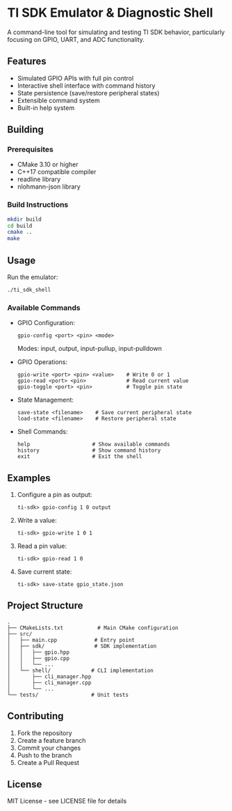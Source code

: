 # TI SDK Emulator & Diagnostic Shell

A command-line tool for simulating and testing TI SDK behavior, particularly focusing on GPIO, UART, and ADC functionality.

## Features

- Simulated GPIO APIs with full pin control
- Interactive shell interface with command history
- State persistence (save/restore peripheral states)
- Extensible command system
- Built-in help system

## Building

### Prerequisites

- CMake 3.10 or higher
- C++17 compatible compiler
- readline library
- nlohmann-json library

### Build Instructions

```bash
mkdir build
cd build
cmake ..
make
```

## Usage

Run the emulator:

```bash
./ti_sdk_shell
```

### Available Commands

- GPIO Configuration:
  ```
  gpio-config <port> <pin> <mode>
  ```
  Modes: input, output, input-pullup, input-pulldown

- GPIO Operations:
  ```
  gpio-write <port> <pin> <value>    # Write 0 or 1
  gpio-read <port> <pin>             # Read current value
  gpio-toggle <port> <pin>           # Toggle pin state
  ```

- State Management:
  ```
  save-state <filename>    # Save current peripheral state
  load-state <filename>    # Restore peripheral state
  ```

- Shell Commands:
  ```
  help                    # Show available commands
  history                 # Show command history
  exit                    # Exit the shell
  ```

## Examples

1. Configure a pin as output:
   ```
   ti-sdk> gpio-config 1 0 output
   ```

2. Write a value:
   ```
   ti-sdk> gpio-write 1 0 1
   ```

3. Read a pin value:
   ```
   ti-sdk> gpio-read 1 0
   ```

4. Save current state:
   ```
   ti-sdk> save-state gpio_state.json
   ```

## Project Structure

```
.
├── CMakeLists.txt           # Main CMake configuration
├── src/
│   ├── main.cpp            # Entry point
│   ├── sdk/                # SDK implementation
│   │   ├── gpio.hpp
│   │   ├── gpio.cpp
│   │   └── ...
│   └── shell/             # CLI implementation
│       ├── cli_manager.hpp
│       ├── cli_manager.cpp
│       └── ...
└── tests/                 # Unit tests
```

## Contributing

1. Fork the repository
2. Create a feature branch
3. Commit your changes
4. Push to the branch
5. Create a Pull Request

## License

MIT License - see LICENSE file for details 